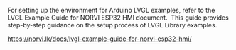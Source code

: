 For setting up the environment for Arduino LVGL examples, refer to the LVGL Example Guide for NORVI ESP32 HMI document.  
This guide provides step-by-step guidance on the setup process of LVGL Library examples.

https://norvi.lk/docs/lvgl-example-guide-for-norvi-esp32-hmi/
